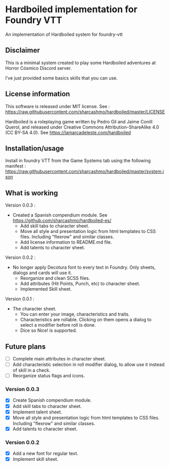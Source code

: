 # Hardboiled implementation for Foundry VTT

An implementation of Hardboiled system for foundry-vtt  

## Disclaimer

This is a minimal system created to play some Hardboiled adventures at Horror Cósmico Discord server.

I’ve just provided some basics skills that you can use.

## License information

This software is released under MIT license. See :
<https://raw.githubusercontent.com/sharcashmo/hardboiled/master/LICENSE>

Hardboiled is a roleplaying game written by Pedro Gil and Jaime Conill Querol, and released
under Creative Commons Attribution-ShareAlike 4.0 (CC BY-SA 4.0). See
<https://lamarcadeleste.com/hardboiled>

## Installation/usage

Install in foundry VTT from the Game Systems tab using the following manifest :  
<https://raw.githubusercontent.com/sharcashmo/hardboiled/master/system.json>  

## What is working

Version 0.0.3 :

* Created a Spanish compendium module. See <https://github.com/sharcashmo/hardboiled-es/>
  * Add skill tabs to character sheet.
  * Move all style and presentation logic from html templates to CSS files. Including "flexrow" and similar classes.
  * Add license information to README.md file.
  * Add talents to character sheet.

Version 0.0.2 :  

* No longer apply Decotura font to every text in Foundry. Only sheets, dialogs and cards will use it.
  * Reorganize and clean SCSS files.
  * Add attributes (Hit Points, Punch, etc) to character sheet.
  * Implemented Skill sheet.

Version 0.0.1 :

* The character sheet.  
  * You can enter your image, characteristics and traits.
  * Characteristics are rollable. Clicking on them opens a dialog to select a modifier before roll is done.
  * Dice so Nice! is supported.

## Future plans

* [ ] Complete main attributes in character sheet.
* [ ] Add characteristic selection in roll modifier dialog, to allow use it instead of skill in a check.
* [ ] Reorganize status flags and icons.

### Version 0.0.3

* [X] Create Spanish compendium module.
* [X] Add skill tabs to character sheet.
* [X] Implement talent sheet.
* [X] Move all style and presentation logic from html templates to CSS files. Including "flexrow" and similar classes.
* [X] Add talents to character sheet.

### Version 0.0.2

* [X] Add a new font for regular text.
* [X] Implement skill sheet.